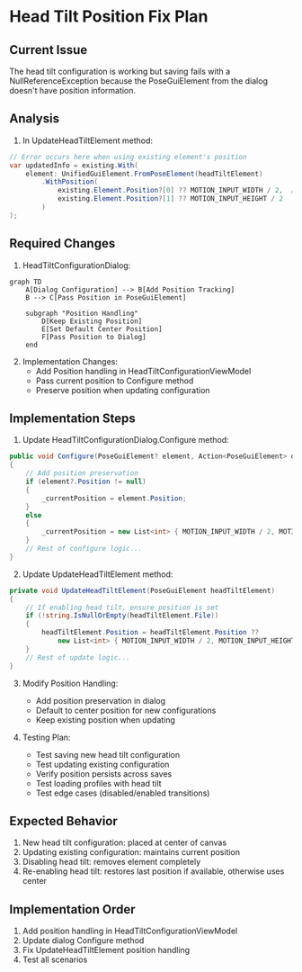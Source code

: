 # Head Tilt Position Fix Plan

## Current Issue
The head tilt configuration is working but saving fails with a NullReferenceException because the PoseGuiElement from the dialog doesn't have position information.

## Analysis
1. In UpdateHeadTiltElement method:
```csharp
// Error occurs here when using existing element's position
var updatedInfo = existing.With(
    element: UnifiedGuiElement.FromPoseElement(headTiltElement)
        .WithPosition(
            existing.Element.Position?[0] ?? MOTION_INPUT_WIDTH / 2,  // NullReferenceException
            existing.Element.Position?[1] ?? MOTION_INPUT_HEIGHT / 2
        )
);
```

## Required Changes

1. HeadTiltConfigurationDialog:
```mermaid
graph TD
    A[Dialog Configuration] --> B[Add Position Tracking]
    B --> C[Pass Position in PoseGuiElement]
    
    subgraph "Position Handling"
        D[Keep Existing Position]
        E[Set Default Center Position]
        F[Pass Position to Dialog]
    end
```

2. Implementation Changes:
   - Add Position handling in HeadTiltConfigurationViewModel
   - Pass current position to Configure method
   - Preserve position when updating configuration

## Implementation Steps

1. Update HeadTiltConfigurationDialog.Configure method:
```csharp
public void Configure(PoseGuiElement? element, Action<PoseGuiElement> onSave)
{
    // Add position preservation
    if (element?.Position != null)
    {
        _currentPosition = element.Position;
    }
    else
    {
        _currentPosition = new List<int> { MOTION_INPUT_WIDTH / 2, MOTION_INPUT_HEIGHT / 2 };
    }
    // Rest of configure logic...
}
```

2. Update UpdateHeadTiltElement method:
```csharp
private void UpdateHeadTiltElement(PoseGuiElement headTiltElement)
{
    // If enabling head tilt, ensure position is set
    if (!string.IsNullOrEmpty(headTiltElement.File))
    {
        headTiltElement.Position = headTiltElement.Position ?? 
            new List<int> { MOTION_INPUT_WIDTH / 2, MOTION_INPUT_HEIGHT / 2 };
    }
    // Rest of update logic...
}
```

3. Modify Position Handling:
   - Add position preservation in dialog
   - Default to center position for new configurations
   - Keep existing position when updating

4. Testing Plan:
   - Test saving new head tilt configuration
   - Test updating existing configuration
   - Verify position persists across saves
   - Test loading profiles with head tilt
   - Test edge cases (disabled/enabled transitions)

## Expected Behavior
1. New head tilt configuration: placed at center of canvas
2. Updating existing configuration: maintains current position
3. Disabling head tilt: removes element completely
4. Re-enabling head tilt: restores last position if available, otherwise uses center

## Implementation Order
1. Add position handling in HeadTiltConfigurationViewModel
2. Update dialog Configure method
3. Fix UpdateHeadTiltElement position handling
4. Test all scenarios